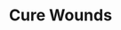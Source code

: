 ---
title: "Cure Wounds"
index:
  - cure-wounds
permalink: /spells/cure-wounds/
tags:
  - Spell
  - 1st Level
  - Evocation
available_for:
  - Bard
  - Cleric
  - Druid
  - Paladin
  - Ranger
level: "1st Level"
school: "Evocation"
range: "Touch"
comp:
  - V
  - S
description: |
  A creature you touch regains a number of hit points equal to 1d8 + your spellcasting ability modifier. This spell has no effect on undead or constructs.

  **At higher levels.** When you cast this spell using a spell slot of 2nd level or higher, the healing increases by 1d8 for each slot level above 1st.
excerpt: "A creature you touch regains a number of hit points equal to 1d8 + your spellcasting ability modifier."
source: "Basic Rules"
---